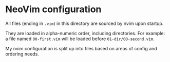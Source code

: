 # NeoVim configuration

All files (ending in `.vim`) in this directory are sourced by nvim upon startup.

They are loaded in alpha-numeric order, including directories. For example: a
file named `00-first.vim` will be loaded before `01-dir/00-second.vim`.

My nvim configuration is split up into files based on areas of config and
ordering needs.

